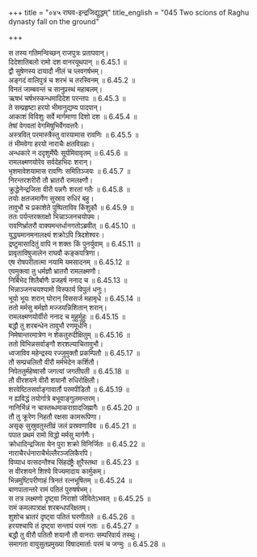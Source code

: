 +++
title = "०४५ राघव-इन्द्रजिद्युद्धम्"
title_english = "045 Two scions of Raghu dynasty fall on the ground"

+++

स तस्य गतिमन्विच्छन् राजपुत्रः प्रतापवान्।  
दिदेशातिबलो रामो दश वानरयूथपान् ॥ 6.45.1 ॥   
द्वौ सुषेणस्य दायादौ नीलं च प्लवगर्षभम्।  
अङ्गदं वालिपुत्रं च शरभं च तरस्विनम् ॥ 6.45.2 ॥   
विनतं जाम्बवन्तं च सानुप्रस्थं महाबलम्।  
ऋषभं चर्षभस्कन्धमादिदेश परन्तपः ॥ 6.45.3 ॥   
ते सम्प्रहृष्टा हरयो भीमानुद्यम्य पादपान्।  
आकाशं विविशुः सर्वे मार्गमाणा दिशो दश ॥ 6.45.4 ॥   
तेषां वेगवतां वेगमिषुभिर्वेगवत्तरैः।  
अस्त्रवित् परमास्त्रैस्तु वारयामास रावणिः ॥ 6.45.5 ॥   
तं भीमवेगा हरयो नाराचैः क्षतविग्रहाः।  
अन्धकारे न ददृशुर्मेघैः सूर्यमिवावृतम् ॥ 6.45.6 ॥   
रामलक्ष्मणयोरेव सर्वदेहभिदः शरान्।  
भृशमावेशयामास रावणिः समितिञ्जयः ॥ 6.45.7 ॥   
निरन्तरशरीरौ तौ भ्रातरौ रामलक्ष्णौ।  
क्रुद्धेनेन्द्रजिता वीरौ पन्नगैः शरतां गतैः ॥ 6.45.8 ॥   
तयोः क्षतजमार्गेण सुस्राव रुधिरं बहु।  
तावुभौ च प्रकाशेते पुष्पिताविव किंशुकौ ॥ 6.45.9 ॥   
ततः पर्यन्तरक्ताक्षो भिन्नाञ्जनचयोपमः।  
रावणिर्भ्रातरौ वाक्यमन्तर्धानगतोऽब्रवीत् ॥ 6.45.10 ॥   
युद्ध्यमानमनालक्ष्यं शक्रोऽपि त्रिदशेश्वरः।  
द्रष्टुमासादितुं वापि न शक्तः किं पुनर्युवाम् ॥ 6.45.11 ॥   
प्रावृताविषुजालेन राघवौ कङ्कपत्रिणा।  
एष रोषपरीतात्मा नयामि यमसादनम् ॥ 6.45.12 ॥   
एवमुक्त्वा तु धर्मज्ञौ भ्रातरौ रामलक्ष्मणौ।  
निर्बिभेद शितैर्बाणैः प्रजहर्ष ननाद च ॥ 6.45.13 ॥   
भिन्नाञ्जनचयश्यामो विस्फार्य विपुलं धनुः।  
भूयो भूयः शरान् घोरान् विससर्ज महामृधे ॥ 6.45.14 ॥   
ततो मर्मसु मर्मज्ञो मज्जयन्निशितान् शरान्।  
रामलक्ष्मणयोर्वीरो ननाद च मुहुर्मुहुः ॥ 6.45.15 ॥   
बद्धौ तु शरबन्धेन तावुभौ रणमूर्धनि।  
निमेषान्तरमात्रेण न शेकतुरुदीक्षितुम् ॥ 6.45.16 ॥   
ततो विभिन्नसर्वाङ्गौ शरशल्याचितावुभौ।  
ध्वजाविव महेन्द्रस्य रज्जुमुक्तौ प्रकम्पितौ ॥ 6.45.17 ॥   
तौ सम्प्रचलितौ वीरौ मर्मभेदेन कर्शितौ।  
निपेततुर्महेष्वासौ जगत्यां जगतीपती ॥ 6.45.18 ॥   
तौ वीरशयने वीरौ शयानौ रुधिरोक्षितौ।  
शरवेष्टितसर्वाङ्गावार्तौ परमपीडितौ ॥ 6.45.19 ॥   
न ह्यविद्धं तयोर्गात्रे बभूवाङ्गुलमन्तरम्।  
नानिर्भिन्नं न चास्तब्धमाकराग्रादजिह्मगैः ॥ 6.45.20 ॥   
तौ तु क्रूरेण निहतौ रक्षसा कामरूपिणा।  
असृक् सुस्रुवतुस्तीव्रं जलं प्रस्रवणाविव ॥ 6.45.21 ॥   
पपात प्रथमं रामो विद्धो मर्मसु मार्गणैः।  
क्रोधादिन्द्रजिता येन पुरा शक्रो विनिर्जितः ॥ 6.45.22 ॥   
नाराचैरर्धनाराचैर्भल्लैरञ्जलिकैरपि।  
विव्याध वत्सदन्तैश्च सिंहदंष्ट्रैः क्षुरैस्तथा ॥ 6.45.23 ॥   
स वीरशयने शिश्ये विज्यमादाय कार्मुकम्।  
भिन्नमुष्टिपरीणाहं त्रिनतं रत्नभूषितम् ॥ 6.45.24 ॥   
बाणपातान्तरे रामं पतितं पुरुषर्षभम्।  
स तत्र लक्ष्मणो दृष्ट्वा निराशो जीवितेऽभवत् ॥ 6.45.25 ॥   
रामं कमलपत्राक्षं शरबन्धपरिक्षतम्।  
शुशोच भ्रातरं दृष्ट्वा पतितं घरणीतले ॥ 6.45.26 ॥   
हरयश्चापि तं दृष्ट्वा सन्तापं परमं गताः ॥ 6.45.27 ॥   
बद्धौ तु वीरौ पतितौ शयानौ तौ वानराः सम्परिवार्य तस्थुः।  
समागता वायुसुतप्रमुख्या विषादमार्ताः परमं च जग्मुः ॥ 6.45.28 ॥   
